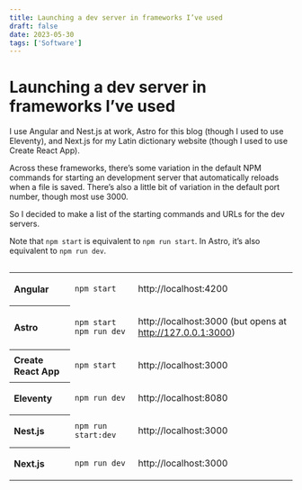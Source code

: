 ```yaml
---
title: Launching a dev server in frameworks I’ve used
draft: false
date: 2023-05-30
tags: ['Software']
---
```


<style>
	#table-wrapper {
		max-width: 100%;
		overflow: auto;
		padding-bottom: 1rem;
	}
	th {
		text-align: left;
		position: sticky;
		left: 0;
		background-image: var(--page-background);
		background-size: 100% 100vh;
		background-attachment: fixed;
		z-index: 1;
	}
	pre {
		margin-block: 0;
	}
</style>

# Launching a dev server in frameworks I’ve used

I use Angular and Nest.js at work, Astro for this blog (though I used to use Eleventy), and Next.js for my Latin dictionary website (though I used to use Create React App).

Across these frameworks, there’s some variation in the default NPM commands for starting an development server that automatically reloads when a file is saved.
There’s also a little bit of variation in the default port number, though most use 3000.

So I decided to make a list of the starting commands and URLs for the dev servers.

Note that `npm start` is equivalent to `npm run start`.
In Astro, it’s also equivalent to `npm run dev`.

<div id="table-wrapper">
<table>

<tr>
<th>Angular</th><td>

```
npm start
```

</td>
<td>

http://localhost:4200

</td>
</tr>

<tr>
<th>Astro</th><td>

```
npm start
npm run dev
```

</td>
<td>

http://localhost:3000
(but opens at http://127.0.0.1:3000)

</td>
</tr>
<tr>
<th>Create React App</th><td>

```
npm start
```

</td>
<td>

http://localhost:3000

</td>
</tr>
<tr>
<th>Eleventy</th><td>

```
npm run dev
```

</td>
<td>

http://localhost:8080

</td>
</tr>
<tr>
<th>Nest.js</th><td>

```
npm run start:dev
```

</td>
<td>

http://localhost:3000

</td>
</tr>
<tr>
<th>Next.js</th><td>

```
npm run dev
```

</td>
<td>

http://localhost:3000

</td>
</tr>
</table>
</div>
